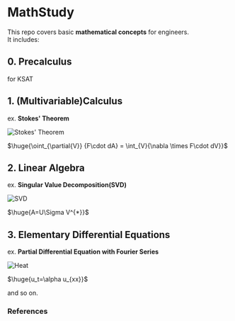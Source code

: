 # MathStudy
This repo covers basic **mathematical concepts** for engineers.  
It includes:

**0. Precalculus**
---
for KSAT

**1. (Multivariable)Calculus**
---
ex. **Stokes' Theorem**

![Stokes' Theorem](https://upload.wikimedia.org/wikipedia/commons/thumb/4/4c/Stokes%27_Theorem.svg/250px-Stokes%27_Theorem.svg.png)

$\huge{\oint_{\partial{V}} {F\cdot dA} = \int_{V}{\nabla \times F\cdot dV}}$

**2. Linear Algebra**
---
ex. **Singular Value Decomposition(SVD)**

![SVD](https://upload.wikimedia.org/wikipedia/commons/thumb/c/c8/Singular_value_decomposition_visualisation.svg/250px-Singular_value_decomposition_visualisation.svg.png)

 $\huge{A=U\Sigma V^{*}}$


**3. Elementary Differential Equations**
---
ex. **Partial Differential Equation with Fourier Series**

![Heat](https://github.com/user-attachments/assets/6d7e8f38-3edc-401a-a9b1-e4b619671ce2)

$\huge{u_t=\alpha u_{xx}}$

and so on.

### References


